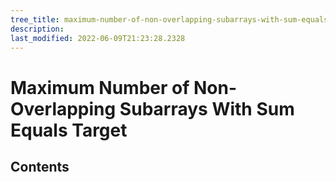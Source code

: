 ```yaml
---
tree_title: maximum-number-of-non-overlapping-subarrays-with-sum-equals-target
description: 
last_modified: 2022-06-09T21:23:28.2328
---
```


# Maximum Number of Non-Overlapping Subarrays With Sum Equals Target

## Contents
